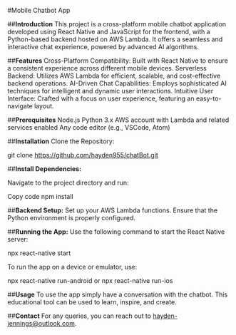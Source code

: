 #Mobile Chatbot App

##**Introduction**
This project is a cross-platform mobile chatbot application developed using React Native and JavaScript for the frontend, with a Python-based backend hosted on AWS Lambda. It offers a seamless and interactive chat experience, powered by advanced AI algorithms.

##**Features**
Cross-Platform Compatibility: Built with React Native to ensure a consistent experience across different mobile devices.
Serverless Backend: Utilizes AWS Lambda for efficient, scalable, and cost-effective backend operations.
AI-Driven Chat Capabilities: Employs sophisticated AI techniques for intelligent and dynamic user interactions.
Intuitive User Interface: Crafted with a focus on user experience, featuring an easy-to-navigate layout.

##**Prerequisites**
Node.js
Python 3.x
AWS account with Lambda and related services enabled
Any code editor (e.g., VSCode, Atom)

##**Installation**
Clone the Repository:

  git clone https://github.com/hayden955/chatBot.git
  
##**Install Dependencies:**

Navigate to the project directory and run:

  Copy code
  npm install
  
##**Backend Setup:**
Set up your AWS Lambda functions.
Ensure that the Python environment is properly configured.

##**Running the App:**
Use the following command to start the React Native server:

  npx react-native start
    
To run the app on a device or emulator, use:
  
  npx react-native run-android
  or
  npx react-native run-ios
  
##**Usage**
To use the app simply have a conversation with the chatbot. This educational tool can be used to learn, inspire, and create.

##**Contact**
For any queries, you can reach out to hayden-jennings@outlook.com.
